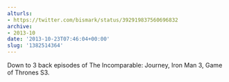 ```yaml
---
alturls:
- https://twitter.com/bismark/status/392919837560696832
archive:
- 2013-10
date: '2013-10-23T07:46:04+00:00'
slug: '1382514364'
---
```


Down to 3 back episodes of The Incomparable: Journey, Iron Man 3, Game of Thrones S3.

